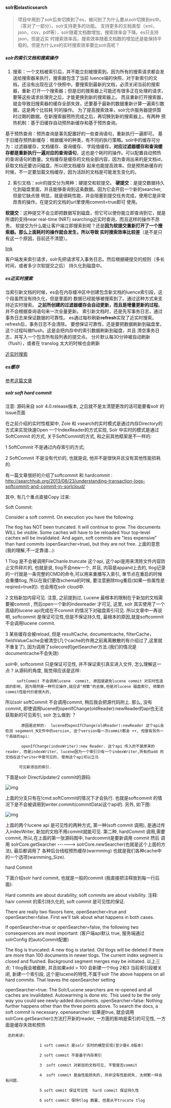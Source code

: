 #### solr和elasticsearch
> 项目中用到了solr后来切换到了es，被问到了为什么要从solr切换到es中。（答对了一部分）。solr支持更多的功能。
支持更多的文档类型（xml，json，csv，pdf等），solr随着文档数增加，搜索效率会下降。es只支持json，但是近实
时搜索效率高，搜索效率随着文档数的增加还是能保持平稳的。但是为什么es的实时搜索效率要比solr高呢？

##### solr的索引文档和搜索操作
1. 搜索：一个文档被索引后，并不能立刻被搜索到。因为所有的搜索请求都会发送给搜索器来执行，搜索器包含了当前
luence端的快照，对于新索引的文档，还没有出现在这个快照中。要搜索到最新的文档，必须关闭当前的搜索器，重新
打开一个搜索器；但是旧的搜索器上可能还有很多正在处理的请求，要等这些请求处理完之后，才能更换到新的搜索器上。
而且重新打开搜索器，就会导致旧搜索器的缓存全部失效，还要基于最新的数据重新计算一遍索引数据，这是两个比较耗
时的操作。
为了提高搜索效率，solr允许服务器提供暂时过期的数据。在新搜索器预热完成之后，再切换到新的搜索器上。有两种
预热机制：基于旧缓存自动预热新缓存和基于预热查询。

基于预热查询：预热查询是事先配置好的一些查询语句，重新执行一遍即可。
基于旧缓存预热新缓存：根据缓冲的种类，有不同的执行策略。solr中的缓存可分为：过滤器缓存，文档缓存、查询缓存、
字段值缓存。**对应过滤器缓存和查询缓存都是重新执行一遍对应的查询语句**，这也是个耗时的操作。可以配置自动预热
的查询语句的数量。文档缓存是缓存的文档全部内容，因为查询出来的是文档id，获取文档还要访问磁盘，所以把文档缓存
起来也能提高效率。但是预热新缓存的时候，不一定要加载文档缓存，因为活跃的文档是可能发生变化的。


2. 索引文档：solr的提交分为两种：硬提交和软提交。
**硬提交**：是提交数据持久化到磁盘里面，并且能够查询到这条数据。因为它会开启一个新的searcher,但是它缺点很
明显，就是很耗性能，并会阻塞到提交任务完成，使用它是非常昂贵的操作。在提交的文档的url里使用commit=true即可
使用。

**软提交**：这种提交不会立即把数据写到磁盘，但它可以使你能立即查询到它，就是所谓的支持near real-time (NRT)
searching近实时查询，而且这样的操作不昂贵。
软提交为什么能让客户端立即搜索到呢？还是**因为软提交重新打开了一个搜索器。那么上面耗时的操作就会发生，所以导致
实时搜索效率比较差**（是不是只有这一个原因，目前还不清楚）。

[link](https://blog.csdn.net/aiyueqingfeng/article/details/51803590)

客户端发来索引请求，solr先把请求写入事务日志。然后根据硬提交的规则（多长时间，或者多少次软提交之后）
持久化到磁盘中。

##### es近实时搜索

当索引新文档的时候，es会在内存缓冲区中创建包含新文档的luence索引段，这个段虽然没有持久化，但是里面的
数据已经能够被搜索到了。通过这种方式来支持近实时搜索。
**之前所创建的过滤器缓存会自动更新，而且是增量更新的过程**。并不会根据查询语句来一次全量更新。
索引新文档时，还是先写事务日志，通过事务日志来保证数据的可靠性。
es通过每秒刷新**refresh**实现了近实时搜索。refresh后，事务日志不会清除。
要想保证可靠性，还是要把数据刷新到磁盘里，这个过程叫做flush。这是会把内存中的索引数据刷新到磁盘，并且
清空事务日志，并写入一个包含所有段列表的提交点。
分片默认每30分钟被自动刷新（flush），或者在 translog 太大的时候也会刷新

[近实时搜索](https://www.elastic.co/guide/cn/elasticsearch/guide/current/near-real-time.html)

##### es缓存

[参考这篇文章](http://baijiahao.baidu.com/s?id=1588132558463756645&wfr=spider&for=pc)


##### solr  soft hard commit
注意: 源码来自 solr 4.0.release版本,  之后就不是太清楚更改的话可能要看solr 的 Issue页面

在之前介绍的实时性框架中, Zoie 和 vsearch的实时模式是通过内存Directory的方式来实现快速Open 一个IndexReader的方式实现, Solr 中实时的模式是通过SoftCommit 的方式, 关于SoftCommit的方式, 和之前其他框架是不一样的:

   1 SoftCommit 不是通过内存索引的方式;

 2 SoftCommit 不是没有代价的, 也就是说, 他并不是很快并且没有其他性能损耗的.

有一篇文章很好的介绍了softcommit 和 hardcommit : http://searchhub.org/2013/08/23/understanding-transaction-logs-softcommit-and-commit-in-sorlcloud/

其中,  有几个重点直接Copy 过来:

Soft Commit:

Consider a soft commit. On execution you have the following:

The tlog has NOT been truncated. It will continue to grow.
The documents WILL be visible.
Some caches will have to be reloaded
Your top-level caches will be invalidated.
And again, soft commits are "less expensive" than hard commits (openSearcher=true), but they are not free.
上面的意思(我的理解,不一定靠谱...):

1  Tlog 是不会被调用FileChanle.truncate 这个api, 这个api是用来清除文件内容防止文件碎片的, 也就是说, tlog不会new一个, 并且, 内容是appand上去的, tlog记录的一行就是一条完整的CMD的命令,可以用来重播写入索引, 单节点在重启的时候会重播tlog,  所以在我们更改schema的时候, 要注意删除tlog重启(如果一些属性是reqired=true的). 也会用在solr cloud中.

2 文档新加内容可见. 注意, 之前提到过, Lucene 最根本的限制在于新加的文档需要被commit , 然后open一个新的indexreader 才可见, 这里, solr 其实使用了一个高级的lucene api完成在不commit 的情况下对磁盘索引可见. 所以文章中一再说明, softcommit 是保证可见性,但是不保证持久性, 最根本的原因,就是softcommit 不会调用lucene commit.

3 某些缓存会被reload, 但是 resultCache, documentcache, filterCache，fieldValueCache会被清空(几个cache的作用之前离离散散的有介绍过了,这里就不重复了), 因为调用了solecore的getSearcher方法.(我们的情况是documentcache不会失效)

 solr中, softcommit 只是保证可见性, 并不保证索引真实进入文件, 怎么理解这一点 ? 从源码的角度, 我觉得应该是这样:

         softCommit 不会调用lucene  commit, 原因是避免lucene commit 对实时性造成的影响, 因为既然是一种可见操作,就应该"频繁"的去做,但是对lucene 磁盘索引, 频繁的commit性能代价是很大的,

   所以solr softCommit 不会调用commit, 稍后我会把源代码附上.  那么, 没有commit, 即使调用lucene的openIfChange(oldReader):newReader的api也无法获取新的可见索引, solr 怎么做到 ？

           原因是这样的:  lucene的openIfChange(oldReader):newReader 这个api会检测 segement_N文件中的version, 这个version每一次commit都会 ++, 但是有另外一个高级的api:

           openIfChange(indexWriter):new Reader. 这个api 传入的不是原来的reader, 而是indexWriter, lucene因为一个索引只有一个indexWriter,所有的add 的文档在这个writer中是可见的, 使用这个api可以立马

          可见新添加的索引.

下面是solr DirectUpdater2 commit的源码:

![img](../imgs/commit.png)

上面的分支只有在!cmd.softCommit的情况下才会执行. 也就是softcommit 的情况下是不会被调用到writer.commit(commitData)这个api的. 另外, 如下图:

![img](../imgs/softCommit.png)

上面的两个lucene api 是可见性的两种方式, 第一种(soft commit 调用),  是通过传入indexWriter, 新加的文档不用commit就能可见. 第二种, hardCommit 调用,需要commit, 所以,在上面的第一张源码图中, hardcommit是要新调用 commit 然后 调用 solrCore.getSearcher ------> solrCore.newSearcher(也就是这个上面的方法), 最后都调用了 各种后台线程预热缓存(warmming) 也就是我们各种cache中的一个选项(warmming_Size).

hard Commit

 下面介绍solr hard commit, 也就是一般的commit (我直接把注释放到每一行后面):

Hard commits are about durability, soft commits are about visibility.    注释:  hanr commit 的索引持久化的, soft commit 是可见性的保证.

There are really two flavors here, openSearcher=true and openSearcher=false. First we'll talk about what happens in both cases.

If openSearcher=true or openSearcher=false, the following two consequences are most important: (客户端api默认 true, 服务端通过solrConfig 的autoCommit配置)

The tlog is truncated: A new tlog is started. Old tlogs will be deleted if there are more than 100 documents in newer tlogs.
The current index segment is closed and flushed.
Background segment merges may be initiated.
以上三点: 1 tlog我会被截断, 并且如果add > 100 会新建一个tlog   2和3 当前索引段被关闭, 新建一个索引段, 这个是lucene的特性,不属于solr
The above happens on all hard commits. That leaves the openSearcher setting

 openSearcher=true: The Solr/Lucene searchers are re-opened and  all caches are invalidated. Autowarming is done etc. This used to be the only way you could see newly-added documents.
openSearcher=false: Nothing further happens other than the three points above. To search the docs, a soft commit is necessary.
     opensearcher: 如果是true, 就会调用solrCore.getSearcher()方法打开新的reader, 一方面的影响是索引的可见性, 一方面是缓存失效和预热

     总的来讲:

                   1 soft commit 是solr 实时的模型实现(至少是4.0版本)

                   2 soft commit 不是基于内存索引

                   3  soft commit 对新加的文档可见, 不管是否commit

                   4  soft commit 是由性能损失的, 并非没有性能损失, 太频繁一样会有问题.

                   5 soft ommit 保证可见性  hard commit 保证持久性

                   6 soft commit 保持tlog 数量, 但是从不trucate tlog
